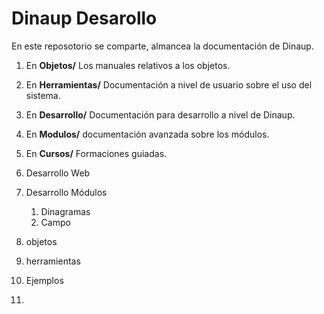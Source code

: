 # Dinaup Desarollo

En este reposotorio se comparte, almancea la documentación de Dinaup.

1. En **Objetos/** Los manuales relativos a los objetos.
2. En **Herramientas/** Documentación a nivel de usuario sobre el uso del sistema.
3. En **Desarrollo/** Documentación para desarrollo a nivel de Dinaup.
4. En **Modulos/** documentación avanzada sobre los módulos. 
5. En **Cursos/** Formaciones guiadas. 







1. Desarrollo Web
2. Desarrollo Módulos
   1. Dinagramas
   2. Campo

1. objetos
2. herramientas
3. Ejemplos
4. 